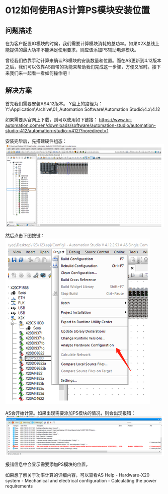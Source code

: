 # 012如何使用AS计算PS模块安装位置
## 问题描述

在为客户配置IO模块的时候，我们需要计算模块消耗的总功率。如果X2X总线上能提供的最大功率不能满足使用要求，则应该添加PS辅助电源模块。

曾经我们依靠手动计算来确认PS模块的安装数量和位置。而在AS更新到4.12版本之后，我们可以依靠AS自带的功能来帮助我们完成这一步骤，方便又省时。接下来我们来一起看一看如何操作吧！

## 解决方案

首先我们需要安装AS4.12版本。
Y盘上的路径为：
Y:\Application\Archive\01_Automation Software\Automation Studio\4.x\4.12

如果需要从官网上下载，则可以使用如下链接：
https://www.br-automation.com/en/downloads/software/automation-studio/automation-studio-412/automation-studio-v412/?noredirect=1

安装完毕后，先搭建硬件组态：
![Img](./FILES/012如何使用AS计算PS模块安装位置.md/img-20220726163915.png)

然后点击下图按键：
![Img](./FILES/012如何使用AS计算PS模块安装位置.md/img-20220726163743.png)

AS会开始计算。如果出现需要添加PS模块的情况，则会出现报错：
![Img](./FILES/012如何使用AS计算PS模块安装位置.md/img-20220726163926.png)

报错信息中会显示需要添加PS模块的位置。

如果想了解关于功率计算的详细内容，可以查看AS Help - Hardware-X20 system - Mechanical and electrical configuration - Calculating the power requirements
